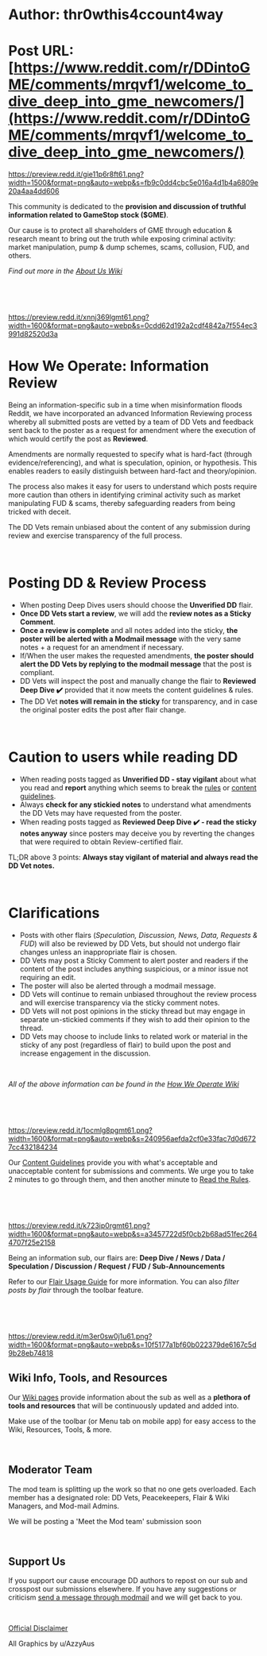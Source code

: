 # Author: thr0wthis4ccount4way
# Post URL: [https://www.reddit.com/r/DDintoGME/comments/mrqvf1/welcome_to_dive_deep_into_gme_newcomers/](https://www.reddit.com/r/DDintoGME/comments/mrqvf1/welcome_to_dive_deep_into_gme_newcomers/)


https://preview.redd.it/gie11p6r8ft61.png?width=1500&format=png&auto=webp&s=fb9c0dd4cbc5e016a4d1b4a6809e20a4aa4dd606

This community is dedicated to the **provision and discussion of truthful information related to GameStop stock ($GME)**.

Our cause is to protect all shareholders of GME through education & research meant to bring out the truth while exposing criminal activity: market manipulation, pump & dump schemes, scams, collusion, FUD, and others.

*Find out more in the* [*About Us Wiki*](https://www.reddit.com/r/DDintoGME/wiki/about)

&#x200B;

&#x200B;

https://preview.redd.it/xnnj369lgmt61.png?width=1600&format=png&auto=webp&s=0cdd62d192a2cdf4842a7f554ec3991d82520d3a

# How We Operate: Information Review

Being an information-specific sub in a time when misinformation floods Reddit, we have incorporated an advanced Information Reviewing process whereby all submitted posts are vetted by a team of DD Vets and feedback sent back to the poster as a request for amendment where the execution of which would certify the post as **Reviewed**.

Amendments are normally requested to specify what is hard-fact (through evidence/referencing), and what is speculation, opinion, or hypothesis. This enables readers to easily distinguish between hard-fact and theory/opinion.

The process also makes it easy for users to understand which posts require more caution than others in identifying criminal activity such as market manipulating FUD & scams, thereby safeguarding readers from being tricked with deceit.

The DD Vets remain unbiased about the content of any submission during review and exercise transparency of the full process.

&#x200B;

# Posting DD & Review Process

* When posting Deep Dives users should choose the **Unverified DD** flair.
* **Once DD Vets start a review**, we will add the **review notes as a Sticky Comment**.
* **Once a review is complete** and all notes added into the sticky, **the poster will be alerted with a Modmail message** with the very same notes + a request for an amendment if necessary.
* If/When the user makes the requested amendments, **the poster should alert the DD Vets by replying to the modmail message** that the post is compliant.
* DD Vets will inspect the post and manually change the flair to **Reviewed Deep Dive ✔️** provided that it now meets the content guidelines & rules.
* The DD Vet **notes will remain in the sticky** for transparency, and in case the original poster edits the post after flair change.

&#x200B;

# Caution to users while reading DD

* When reading posts tagged as **Unverified DD - stay vigilant** about what you read and **report** anything which seems to break the [rules](https://www.reddit.com/r/DDintoGME/about/rules) or [content guidelines](https://www.reddit.com/r/DDintoGME/wiki/contentguidelines).
* Always **check for any stickied notes** to understand what amendments the DD Vets may have requested from the poster.
* When reading posts tagged as **Reviewed Deep Dive ✔️ - read the sticky notes anyway** since posters may deceive you by reverting the changes that were required to obtain Review-certified flair.

TL;DR above 3 points: **Always stay vigilant of material and always read the DD Vet notes.**

&#x200B;

# Clarifications

* Posts with other flairs (*Speculation, Discussion, News, Data, Requests & FUD*) will also be reviewed by DD Vets, but should not undergo flair changes unless an inappropriate flair is chosen.
* DD Vets may post a Sticky Comment to alert poster and readers if the content of the post includes anything suspicious, or a minor issue not requiring an edit.
* The poster will also be alerted through a modmail message.
* DD Vets will continue to remain unbiased throughout the review process and will exercise transparency via the sticky comment notes.
* DD Vets will not post opinions in the sticky thread but may engage in separate un-stickied comments if they wish to add their opinion to the thread.
* DD Vets may choose to include links to related work or material in the sticky of any post (regardless of flair) to build upon the post and increase engagement in the discussion.

&#x200B;

*All of the above information can be found in the* [*How We Operate Wiki*](https://www.reddit.com/r/DDintoGME/wiki/operation)

&#x200B;

&#x200B;

https://preview.redd.it/1ocmlg8pgmt61.png?width=1600&format=png&auto=webp&s=240956aefda2cf0e33fac7d0d6727cc432184234

Our [Content Guidelines](https://www.reddit.com/r/DDintoGME/wiki/contentguidelines) provide you with what's acceptable and unacceptable content for submissions and comments. We urge you to take 2 minutes to go through them, and then another minute to [Read the Rules](https://www.reddit.com/r/DDintoGME/about/rules).

&#x200B;

&#x200B;

https://preview.redd.it/k723ip0rgmt61.png?width=1600&format=png&auto=webp&s=a3457722d5f0cb2b68ad51fec2644707f25e2158

Being an information sub, our flairs are: **Deep Dive / News / Data / Speculation / Discussion / Request /  FUD / Sub-Announcements**

Refer to our [Flair Usage Guide](https://www.reddit.com/r/DDintoGME/wiki/flairs) for more information. You can also *filter posts by flair* through the toolbar feature.

&#x200B;

&#x200B;

https://preview.redd.it/m3er0sw0j1u61.png?width=1600&format=png&auto=webp&s=10f5177a1bf60b022379de6167c5d9b28eb74818

## Wiki Info, Tools, and Resources

Our [Wiki pages](https://www.reddit.com/r/DDintoGME/wiki/index) provide information about the sub as well as a **plethora of tools and resources** that will be continuously updated and added into.

Make use of the toolbar (or Menu tab on mobile app) for easy access to the Wiki, Resources, Tools, & more.

&#x200B;

## Moderator Team

The mod team is splitting up the work so that no one gets overloaded. Each member has a designated role: DD Vets, Peacekeepers, Flair & Wiki Managers, and Mod-mail Admins.

We will be posting a 'Meet the Mod team' submission soon

&#x200B;

## Support Us

If you support our cause encourage DD authors to repost on our sub and crosspost our submissions elsewhere. If you have any suggestions or criticism [send a message through modmail](https://reddit.com/message/compose?to=r/DDintoGME) and we will get back to you.

&#x200B;

[Official Disclaimer](https://www.reddit.com/r/DDintoGME/wiki/disclaimer)

All Graphics by u/AzzyAus